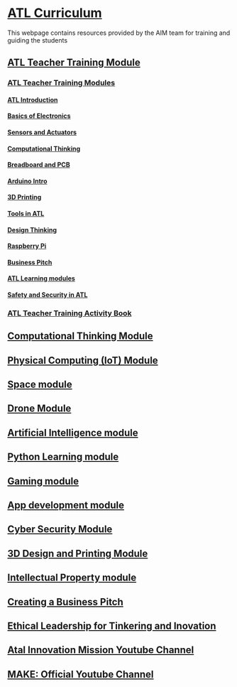 
# [ATL Curriculum](https://aim.gov.in/atl-curriculum.php)

This webpage contains resources provided by the AIM team for training and guiding the students

## [ATL Teacher Training Module](https://aim.gov.in/atl-teacher-training.php)

### [ATL Teacher Training Modules](https://aim.gov.in/atl-teacher-training-modules.php)

#### [ATL Introduction](https://sites.google.com/view/atlintroduction/introduction?authuser=0)

#### [Basics of Electronics](https://sites.google.com/view/basic-of-electronics)

#### [Sensors and Actuators](https://sites.google.com/view/sensor-actuator)

#### [Computational Thinking](https://sites.google.com/view/computationalthinkingintro/introduction)

#### [Breadboard and PCB](https://sites.google.com/view/breadboard-and-pcb/breadboard-and-pcb?authuser=0)

#### [Arduino Intro](https://sites.google.com/view/arduino-introduction/what-is-arduino)

#### [3D Printing](https://sites.google.com/view/3d-printing-process)

#### [Tools in ATL](https://sites.google.com/view/tools-in-atl)

#### [Design Thinking](https://sites.google.com/view/design-thinking-stages)

#### [Raspberry Pi](https://sites.google.com/view/r-pi)

#### [Business Pitch](https://sites.google.com/view/business-pitch)

#### [ATL Learning modules](https://sites.google.com/view/atllearningmodules)

#### [Safety and Security in ATL](https://sites.google.com/view/understanding-safety)

### [ATL Teacher Training Activity Book](https://aim.gov.in/pdf/TT_Activity_Book_05102021.pdf)

## [Computational Thinking Module](https://aim.gov.in/computational-thinking.php)

## [Physical Computing (IoT) Module](https://aim.gov.in/physical-computing.php)

## [Space module](https://aim.gov.in/pdf/ATL_Space_Module.pdf)

## [Drone Module](https://aim.gov.in/pdf/ATL_Drone_Module.pdf)

## [Artificial Intelligence module](https://aim.gov.in/artificial-intelligence.php)

## [Python Learning module](https://www.codingelements.com/python-foundation-course)

## [Gaming module](https://planetcode.in/)

## [App development module](https://appcourse.plezmo.com/)

## [Cyber Security Module](https://cybersmart.wnscaresfoundation.org/)

## [3D Design and Printing Module](https://aim.gov.in/3D-Printing.php)

## [Intellectual Property module](https://aim.gov.in/intellectual-property.php)

## [Creating a Business Pitch](https://aim.gov.in/pdf/Business-pitch-template.pdf)

## [Ethical Leadership for Tinkering and Inovation](https://aim.gov.in/pdf/Business-pitch-template.pdf)

## [Atal Innovation Mission Youtube Channel](https://www.youtube.com/c/AIMtoInnovate/playlists)

## [MAKE: Official Youtube Channel](https://www.youtube.com/channel/UChtY6O8Ahw2cz05PS2GhUbg)